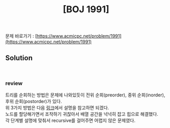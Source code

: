 ﻿---
toc: true
title:  "[BOJ 1991]"
last_modified_at:   2020-07-12
excerpt: "트리 순회"
categories: PS2020
image: "/images/1991.png"
sitemap :
  changefreq : weekly
  priority : 1.0
---
문제 바로가기 : [https://www.acmicpc.net/problem/1991](https://www.acmicpc.net/problem/1991)

## Solution
<script src="https://gist.github.com/yooniversal/bc649b31b6021449c6cd6ba79e22364e.js"></script>
<br>

### review

트리를 순회하는 방법은 문제에 나와있듯이 전위 순회(preorder), 중위 순회(inorder), 후위 순회(postorder)가 있다.<br>
위 3가지 방법은 다음 [링크](https://ko.wikipedia.org/wiki/%ED%8A%B8%EB%A6%AC_%EC%88%9C%ED%9A%8C)에서 설명을 참고하면 되겠다.<br>
노드를 할당해가면서 조작하기 귀찮아서 배열 공간을 넉넉히 잡고 힙으로 해결했다.<br>
각 단계별 설명에 맞춰서 recursive를 걸어주면 어렵지 않은 문제였다.<br>


<script src="https://utteranc.es/client.js"
        repo="yooniversal/blog-comments"
        issue-term="pathname"
        theme="github-light"
        crossorigin="anonymous"
        async>
</script>

